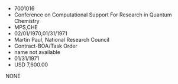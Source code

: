 * 7001016
* Conference on Computational Support For Research in Quantum Chemistry
* MPS,CHE
* 02/01/1970,01/31/1971
* Martin Paul, National Research Council
* Contract-BOA/Task Order
*   name not available
* 01/31/1971
* USD 7,600.00

NONE